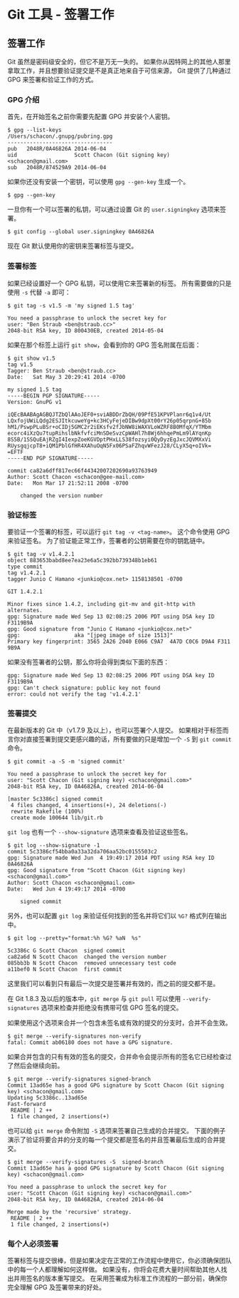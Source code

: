 # Git 工具 - 签署工作

## 签署工作

Git 虽然是密码级安全的，但它不是万无一失的。 如果你从因特网上的其他人那里拿取工作，并且想要验证提交是不是真正地来自于可信来源， Git 提供了几种通过 GPG 来签署和验证工作的方式。

### GPG 介绍

首先，在开始签名之前你需要先配置 GPG 并安装个人密钥。

```shell
$ gpg --list-keys
/Users/schacon/.gnupg/pubring.gpg
---------------------------------
pub   2048R/0A46826A 2014-06-04
uid                  Scott Chacon (Git signing key) <schacon@gmail.com>
sub   2048R/874529A9 2014-06-04
```

如果你还没有安装一个密钥，可以使用 `gpg --gen-key` 生成一个。

```shell
$ gpg --gen-key
```

一旦你有一个可以签署的私钥，可以通过设置 Git 的 `user.signingkey` 选项来签署。

```shell
$ git config --global user.signingkey 0A46826A
```

现在 Git 默认使用你的密钥来签署标签与提交。

### 签署标签

如果已经设置好一个 GPG 私钥，可以使用它来签署新的标签。 所有需要做的只是使用 `-s` 代替 `-a` 即可：

```shell
$ git tag -s v1.5 -m 'my signed 1.5 tag'

You need a passphrase to unlock the secret key for
user: "Ben Straub <ben@straub.cc>"
2048-bit RSA key, ID 800430EB, created 2014-05-04
```

如果在那个标签上运行 `git show`，会看到你的 GPG 签名附属在后面：

```shell
$ git show v1.5
tag v1.5
Tagger: Ben Straub <ben@straub.cc>
Date:   Sat May 3 20:29:41 2014 -0700

my signed 1.5 tag
-----BEGIN PGP SIGNATURE-----
Version: GnuPG v1

iQEcBAABAgAGBQJTZbQlAAoJEF0+sviABDDrZbQH/09PfE51KPVPlanr6q1v4/Ut
LQxfojUWiLQdg2ESJItkcuweYg+kc3HCyFejeDIBw9dpXt00rY26p05qrpnG+85b
hM1/PswpPLuBSr+oCIDj5GMC2r2iEKsfv2fJbNW8iWAXVLoWZRF8B0MfqX/YTMbm
ecorc4iXzQu7tupRihslbNkfvfciMnSDeSvzCpWAHl7h8Wj6hhqePmLm9lAYqnKp
8S5B/1SSQuEAjRZgI4IexpZoeKGVDptPHxLLS38fozsyi0QyDyzEgJxcJQVMXxVi
RUysgqjcpT8+iQM1PblGfHR4XAhuOqN5Fx06PSaFZhqvWFezJ28/CLyX5q+oIVk=
=EFTF
-----END PGP SIGNATURE-----

commit ca82a6dff817ec66f44342007202690a93763949
Author: Scott Chacon <schacon@gee-mail.com>
Date:   Mon Mar 17 21:52:11 2008 -0700

    changed the version number
```

### 验证标签

要验证一个签署的标签，可以运行 `git tag -v <tag-name>`。 这个命令使用 GPG 来验证签名。 为了验证能正常工作，签署者的公钥需要在你的钥匙链中。

```shell
$ git tag -v v1.4.2.1
object 883653babd8ee7ea23e6a5c392bb739348b1eb61
type commit
tag v1.4.2.1
tagger Junio C Hamano <junkio@cox.net> 1158138501 -0700

GIT 1.4.2.1

Minor fixes since 1.4.2, including git-mv and git-http with alternates.
gpg: Signature made Wed Sep 13 02:08:25 2006 PDT using DSA key ID F3119B9A
gpg: Good signature from "Junio C Hamano <junkio@cox.net>"
gpg:                 aka "[jpeg image of size 1513]"
Primary key fingerprint: 3565 2A26 2040 E066 C9A7  4A7D C0C6 D9A4 F311 9B9A
```

如果没有签署者的公钥，那么你将会得到类似下面的东西：

```shell
gpg: Signature made Wed Sep 13 02:08:25 2006 PDT using DSA key ID F3119B9A
gpg: Can't check signature: public key not found
error: could not verify the tag 'v1.4.2.1'
```

### 签署提交

在最新版本的 Git 中（v1.7.9 及以上），也可以签署个人提交。 如果相对于标签而言你对直接签署到提交更感兴趣的话，所有要做的只是增加一个 `-S` 到 `git commit` 命令。

```shell
$ git commit -a -S -m 'signed commit'

You need a passphrase to unlock the secret key for
user: "Scott Chacon (Git signing key) <schacon@gmail.com>"
2048-bit RSA key, ID 0A46826A, created 2014-06-04

[master 5c3386c] signed commit
 4 files changed, 4 insertions(+), 24 deletions(-)
 rewrite Rakefile (100%)
 create mode 100644 lib/git.rb
```

`git log` 也有一个 `--show-signature` 选项来查看及验证这些签名。

```shell
$ git log --show-signature -1
commit 5c3386cf54bba0a33a32da706aa52bc0155503c2
gpg: Signature made Wed Jun  4 19:49:17 2014 PDT using RSA key ID 0A46826A
gpg: Good signature from "Scott Chacon (Git signing key) <schacon@gmail.com>"
Author: Scott Chacon <schacon@gmail.com>
Date:   Wed Jun 4 19:49:17 2014 -0700

    signed commit
```

另外，也可以配置 `git log` 来验证任何找到的签名并将它们以 `%G?` 格式列在输出中。

```shell
$ git log --pretty="format:%h %G? %aN  %s"

5c3386c G Scott Chacon  signed commit
ca82a6d N Scott Chacon  changed the version number
085bb3b N Scott Chacon  removed unnecessary test code
a11bef0 N Scott Chacon  first commit
```

这里我们可以看到只有最后一次提交是签署并有效的，而之前的提交都不是。

在 Git 1.8.3 及以后的版本中，`git merge` 与 `git pull` 可以使用 `--verify-signatures` 选项来检查并拒绝没有携带可信 GPG 签名的提交。

如果使用这个选项来合并一个包含未签名或有效的提交的分支时，合并不会生效。

```shell
$ git merge --verify-signatures non-verify
fatal: Commit ab06180 does not have a GPG signature.
```

如果合并包含的只有有效的签名的提交，合并命令会提示所有的签名它已经检查过了然后会继续向前。

```shell
$ git merge --verify-signatures signed-branch
Commit 13ad65e has a good GPG signature by Scott Chacon (Git signing key) <schacon@gmail.com>
Updating 5c3386c..13ad65e
Fast-forward
 README | 2 ++
 1 file changed, 2 insertions(+)
```

也可以给 `git merge` 命令附加 `-S` 选项来签署自己生成的合并提交。 下面的例子演示了验证将要合并的分支的每一个提交都是签名的并且签署最后生成的合并提交。

```shell
$ git merge --verify-signatures -S  signed-branch
Commit 13ad65e has a good GPG signature by Scott Chacon (Git signing key) <schacon@gmail.com>

You need a passphrase to unlock the secret key for
user: "Scott Chacon (Git signing key) <schacon@gmail.com>"
2048-bit RSA key, ID 0A46826A, created 2014-06-04

Merge made by the 'recursive' strategy.
 README | 2 ++
 1 file changed, 2 insertions(+)
```

### 每个人必须签署

签署标签与提交很棒，但是如果决定在正常的工作流程中使用它，你必须确保团队中的每一个人都理解如何这样做。 如果没有，你将会花费大量时间帮助其他人找出并用签名的版本重写提交。 在采用签署成为标准工作流程的一部分前，确保你完全理解 GPG 及签署带来的好处。